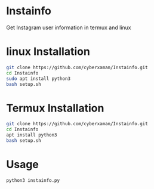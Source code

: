# Instainfo
Get Instagram user information in termux and linux

# linux Installation
```bash
git clone https://github.com/cyberxaman/Instainfo.git
cd Instainfo
sudo apt install python3
bash setup.sh
```

# Termux Installation
```bash
git clone https://github.com/cyberxaman/Instainfo.git
cd Instainfo
apt install python3
bash setup.sh
```

# Usage
```bash
python3 instainfo.py
```

